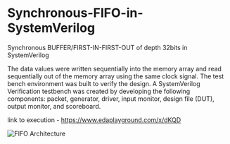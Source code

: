 # Synchronous-FIFO-in-SystemVerilog
Synchronous BUFFER/FIRST-IN-FIRST-OUT of depth 32bits in SystemVerilog

The data values were written sequentially into the memory array and read sequentially out of the memory array using the same clock signal. The test bench environment was built to verify the design. A SystemVerilog Verification testbench was created by developing the following components: packet, generator, driver, input monitor, design file (DUT), output monitor, and scoreboard. 

link to execution -
https://www.edaplayground.com/x/dKQD

![FIFO Architecture](https://github.com/sid-anand98/Synchronous-FIFO-in-SystemVerilog/assets/136684632/a4aa7a1b-3c50-40bc-a33d-ecf485297fda)
